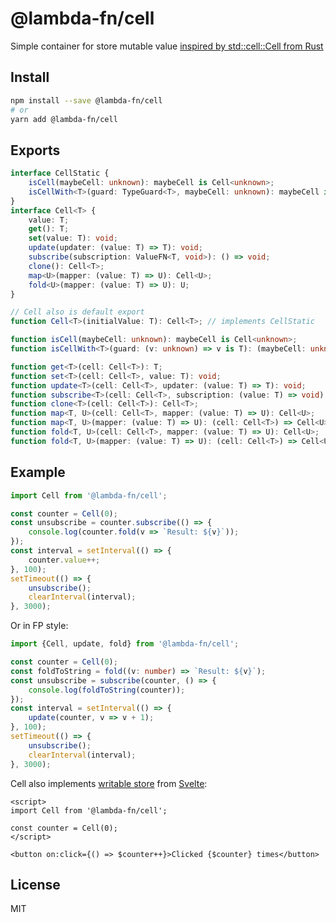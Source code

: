 # @lambda-fn/cell

Simple container for store mutable value
[inspired by std::cell::Cell from Rust](https://doc.rust-lang.org/std/cell/struct.Cell.html)

## Install

```bash
npm install --save @lambda-fn/cell
# or
yarn add @lambda-fn/cell
```

## Exports

```typescript
interface CellStatic {
    isCell(maybeCell: unknown): maybeCell is Cell<unknown>;
    isCellWith<T>(guard: TypeGuard<T>, maybeCell: unknown): maybeCell is Cell<T>;
}
interface Cell<T> {
    value: T;
    get(): T;
    set(value: T): void;
    update(updater: (value: T) => T): void;
    subscribe(subscription: ValueFN<T, void>): () => void;
    clone(): Cell<T>;
    map<U>(mapper: (value: T) => U): Cell<U>;
    fold<U>(mapper: (value: T) => U): U;
}

// Cell also is default export
function Cell<T>(initialValue: T): Cell<T>; // implements CellStatic

function isCell(maybeCell: unknown): maybeCell is Cell<unknown>;
function isCellWith<T>(guard: (v: unknown) => v is T): (maybeCell: unknown) => maybeCell is Cell<T>;

function get<T>(cell: Cell<T>): T;
function set<T>(cell: Cell<T>, value: T): void;
function update<T>(cell: Cell<T>, updater: (value: T) => T): void;
function subscribe<T>(cell: Cell<T>, subscription: (value: T) => void): () => void;
function clone<T>(cell: Cell<T>): Cell<T>;
function map<T, U>(cell: Cell<T>, mapper: (value: T) => U): Cell<U>;
function map<T, U>(mapper: (value: T) => U): (cell: Cell<T>) => Cell<U>;
function fold<T, U>(cell: Cell<T>, mapper: (value: T) => U): Cell<U>;
function fold<T, U>(mapper: (value: T) => U): (cell: Cell<T>) => Cell<U>;
```

## Example

```typescript
import Cell from '@lambda-fn/cell';

const counter = Cell(0);
const unsubscribe = counter.subscribe(() => {
    console.log(counter.fold(v => `Result: ${v}`));
});
const interval = setInterval(() => {
    counter.value++;
}, 100);
setTimeout(() => {
    unsubscribe();
    clearInterval(interval);
}, 3000);

```

Or in FP style:

```typescript
import {Cell, update, fold} from '@lambda-fn/cell';

const counter = Cell(0);
const foldToString = fold((v: number) => `Result: ${v}`);
const unsubscribe = subscribe(counter, () => {
    console.log(foldToString(counter));
});
const interval = setInterval(() => {
    update(counter, v => v + 1);
}, 100);
setTimeout(() => {
    unsubscribe();
    clearInterval(interval);
}, 3000);
```

Cell also implements [writable store](https://svelte.dev/docs#writable) from [Svelte](https://www.npmjs.com/package/svelte):

```svelte
<script>
import Cell from '@lambda-fn/cell';

const counter = Cell(0);
</script>

<button on:click={() => $counter++}>Clicked {$counter} times</button>
```

## License

MIT
